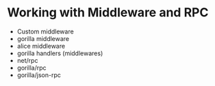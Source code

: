 # Working with Middleware and RPC
- Custom middleware
- gorilla middleware
- alice middleware
- gorilla handlers (middlewares)
- net/rpc 
- gorilla/rpc
- gorilla/json-rpc